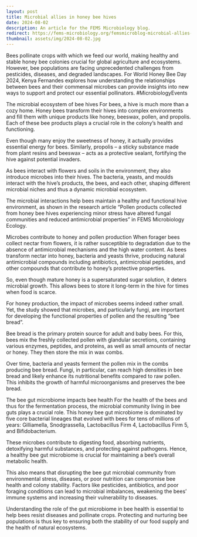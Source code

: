 ```yaml
---
layout: post
title: Microbial allies in honey bee hives
date: 2024-08-02
description: An article for the FEMS Microbiology blog.
redirect: https://fems-microbiology.org/femsmicroblog-microbial-allies-in-honey-bee-hives/
thumbnail: assets/img/2024-08-02.jpg
---
```

Bees pollinate crops with which we feed our world, making healthy and stable honey bee colonies crucial for global agriculture and ecosystems. However, bee populations are facing unprecedented challenges from pesticides, diseases, and degraded landscapes. For World Honey Bee Day 2024, Kenya Fernandes explores how understanding the relationships between bees and their commensal microbes can provide insights into new ways to support and protect our essential pollinators. #MicrobiologyEvents

The microbial ecosystem of bee hives
For bees, a hive is much more than a cozy home. Honey bees transform their hives into complex environments and fill them with unique products like honey, beeswax, pollen, and propolis. Each of these bee products plays a crucial role in the colony’s health and functioning.

Even though many enjoy the sweetness of honey, it actually provides essential energy for bees. Similarly, propolis – a sticky substance made from plant resins and beeswax – acts as a protective sealant, fortifying the hive against potential invaders.

As bees interact with flowers and soils in the environment, they also introduce microbes into their hives. The bacteria, yeasts, and moulds interact with the hive’s products, the bees, and each other, shaping different microbial niches and thus a dynamic microbial ecosystem.
 

The microbial interactions help bees maintain a healthy and functional hive environment, as shown in the research article “Pollen products collected from honey bee hives experiencing minor stress have altered fungal communities and reduced antimicrobial properties” in FEMS Microbiology Ecology.

Microbes contribute to honey and pollen production
When forager bees collect nectar from flowers, it is rather susceptible to degradation due to the absence of antimicrobial mechanisms and the high water content. As bees transform nectar into honey, bacteria and yeasts thrive, producing natural antimicrobial compounds including antibiotics, antimicrobial peptides, and other compounds that contribute to honey’s protective properties.

So, even though mature honey is a supersaturated sugar solution, it deters microbial growth. This allows bees to store it long-term in the hive for times when food is scarce.

For honey production, the impact of microbes seems indeed rather small. Yet, the study showed that microbes, and particularly fungi, are important for developing the functional properties of pollen and the resulting “bee bread”.

Bee bread is the primary protein source for adult and baby bees. For this, bees mix the freshly collected pollen with glandular secretions, containing various enzymes, peptides, and proteins, as well as small amounts of nectar or honey. They then store the mix in wax combs.

Over time, bacteria and yeasts ferment the pollen mix in the combs producing bee bread. Fungi, in particular, can reach high densities in bee bread and likely enhance its nutritional benefits compared to raw pollen. This inhibits the growth of harmful microorganisms and preserves the bee bread. 

The bee gut microbiome impacts bee health
For the health of the bees and thus for the fermentation process, the microbial community living in bee guts plays a crucial role. This honey bee gut microbiome is dominated by five core bacterial lineages that evolved with bees for tens of millions of years: Gilliamella, Snodgrassella, Lactobacillus Firm 4, Lactobacillus Firm 5, and Bifidobacterium.

These microbes contribute to digesting food, absorbing nutrients, detoxifying harmful substances, and protecting against pathogens. Hence, a healthy bee gut microbiome is crucial for maintaining a bee’s overall metabolic health.

This also means that disrupting the bee gut microbial community from environmental stress, diseases, or poor nutrition can compromise bee health and colony stability. Factors like pesticides, antibiotics, and poor foraging conditions can lead to microbial imbalances, weakening the bees’ immune systems and increasing their vulnerability to diseases.

Understanding the role of the gut microbiome in bee health is essential to help bees resist diseases and pollinate crops. Protecting and nurturing bee populations is thus key to ensuring both the stability of our food supply and the health of natural ecosystems.
